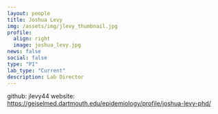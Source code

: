 ```yaml
---
layout: people
title: Joshua Levy
img: /assets/img/jlevy_thumbnail.jpg
profile:
  align: right
  image: joshua_levy.jpg
news: false
social: false
type: "PI"
lab_type: "Current"
description: Lab Director
---
```

github: jlevy44
website: https://geiselmed.dartmouth.edu/epidemiology/profile/joshua-levy-phd/
